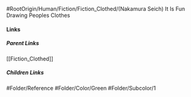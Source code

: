 #RootOrigin/Human/Fiction/Fiction_Clothed/(Nakamura Seich) It Is Fun Drawing Peoples Clothes
#### Links
##### Parent Links
[[Fiction_Clothed]]
##### Children Links
#Folder/Reference
#Folder/Color/Green
#Folder/Subcolor/1
